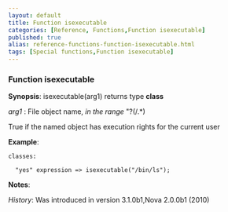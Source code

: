 ```yaml
---
layout: default
title: Function isexecutable
categories: [Reference, Functions,Function isexecutable]
published: true
alias: reference-functions-function-isexecutable.html
tags: [Special functions,Function isexecutable]
---
```


### Function isexecutable

**Synopsis**: isexecutable(arg1) returns type **class**

  
 *arg1* : File object name, *in the range* "?(/.\*)   

True if the named object has execution rights for the current user

**Example**:  
   

```cf3
classes:

  "yes" expression => isexecutable("/bin/ls");
```

**Notes**:  
   

*History*: Was introduced in version 3.1.0b1,Nova 2.0.0b1 (2010)
